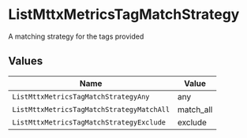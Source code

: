 # ListMttxMetricsTagMatchStrategy

A matching strategy for the tags provided


## Values

| Name                                      | Value                                     |
| ----------------------------------------- | ----------------------------------------- |
| `ListMttxMetricsTagMatchStrategyAny`      | any                                       |
| `ListMttxMetricsTagMatchStrategyMatchAll` | match_all                                 |
| `ListMttxMetricsTagMatchStrategyExclude`  | exclude                                   |